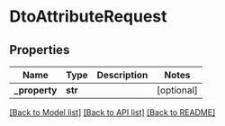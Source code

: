 # DtoAttributeRequest

## Properties

Name | Type | Description | Notes
------------ | ------------- | ------------- | -------------
**_property** | **str** |  | [optional] 

[[Back to Model list]](../README.md#documentation-for-models) [[Back to API list]](../README.md#documentation-for-api-endpoints) [[Back to README]](../README.md)


